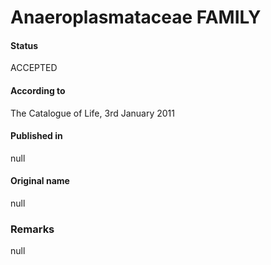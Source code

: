 # Anaeroplasmataceae FAMILY

#### Status
ACCEPTED

#### According to
The Catalogue of Life, 3rd January 2011

#### Published in
null

#### Original name
null

### Remarks
null